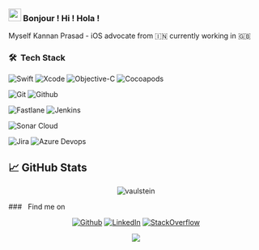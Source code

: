 ### <img src="https://media.giphy.com/media/hvRJCLFzcasrR4ia7z/giphy.gif" width="25px">  Bonjour ! Hi ! Hola !  

Myself Kannan Prasad - iOS advocate from 🇮🇳 currently working in 🇬🇧 

###  🛠 &nbsp;Tech Stack

![Swift](https://img.shields.io/badge/-Swift-05122A?style=plastic&logo=swift)
![Xcode](https://img.shields.io/badge/-Xcode-05122A?style=plastic&logo=xcode)
![Objective-C](https://img.shields.io/badge/-PHP-05122A?style=plastic&logo=php)
![Cocoapods](https://img.shields.io/badge/-CocoaPods-05122A?style=plastic&logo=cocoapods)

![Git](https://img.shields.io/badge/-Git-05122A?style=plastic&logo=git)
![Github](https://img.shields.io/badge/-Github-05122A?style=plastic&logo=github)

![Fastlane](https://img.shields.io/badge/-Fastlane-05122A?style=plastic&logo=fastlane)
![Jenkins](https://img.shields.io/badge/-Jenkins-05122A?style=plastic&logo=jenkins)

![Sonar Cloud](https://img.shields.io/badge/-Sonar%20Cloud-05122A?style=plastic&logo=sonarcloud)

![Jira](https://img.shields.io/badge/-Jira-05122A?style=plastic&logo=jira)
![Azure Devops](https://img.shields.io/badge/-Azure%20Devops-05122A?style=plastic&logo=azuredevops)


## &#x1f4c8; GitHub Stats
<p align="center">
<img align="center" src="https://github-readme-stats.vercel.app/api/top-langs?username=kannanprasad87&show_icons=true&locale=en&layout=compact&theme=radical" alt="vaulstein" />
</p>
###  &nbsp; Find me on
<p align="center">
<a href="https://github.com/kannanprasad87" target="_blank"><img alt="Github" src="https://img.shields.io/badge/-Github-05122A?style=plastic&logo=github"/></a>
<a href="https://www.linkedin.com/in/kannanprasad" target="_blank"><img alt="LinkedIn" src="https://img.shields.io/badge/LinkedIn-05122A?&style=plastic&logo=linkedin" /></a>
<a href="https://stackoverflow.com/users/591843/kannan-prasad" target="_blnk"><img alt="StackOverflow" src="https://stackoverflow-badge.vercel.app/?userID=591843" /></a> 
</p>

<p align="center">
<img src="https://visitor-badge.glitch.me/badge?page_id=kannanprasad87"/>
</p>
